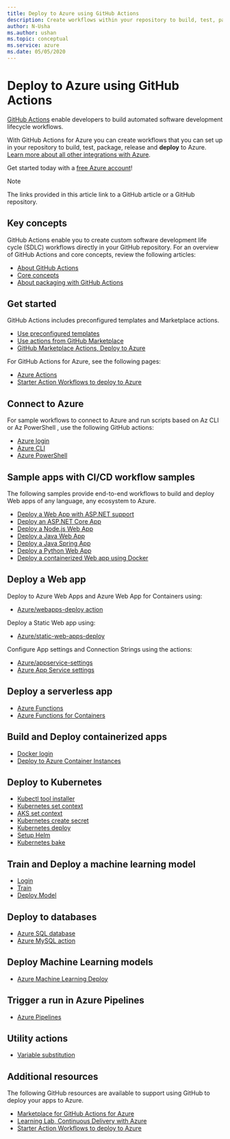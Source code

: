 ```yaml
---
title: Deploy to Azure using GitHub Actions
description: Create workflows within your repository to build, test, package, release and deploy to Azure. 
author: N-Usha 
ms.author: ushan 
ms.topic: conceptual
ms.service: azure 
ms.date: 05/05/2020
---
```



# Deploy to Azure using GitHub Actions

[GitHub Actions](https://help.github.com/articles/about-github-actions) enable developers to build automated software development lifecycle workflows.  

With GitHub Actions for Azure you can create workflows that you can set up in your repository to build, test, package, release and **deploy** to Azure. [Learn more about all other integrations with Azure](https://aka.ms/GitHubonAzure).

Get started today with a [free Azure account](https://azure.com/free/open-source)!

> [!NOTE]   
> The links provided in this article link to a GitHub article or a GitHub repository. 

## Key concepts

GitHub Actions enable you to create custom software development life cycle (SDLC) workflows directly in your GitHub repository. For an overview of GitHub Actions and core concepts, review the following articles: 

- [About GitHub Actions](https://help.github.com/actions/getting-started-with-github-actions/about-github-actions)
- [Core concepts ](https://help.github.com/actions/getting-started-with-github-actions/core-concepts-for-github-actions)
- [About packaging with GitHub Actions](https://help.github.com/en/actions/publishing-packages-with-github-actions/about-packaging-with-github-actions)

## Get started 

GitHub Actions includes preconfigured templates and Marketplace actions. 

- [Use preconfigured templates](https://help.github.com/actions/getting-started-with-github-actions/starting-with-preconfigured-workflow-templates)  
- [Use actions from GitHub Marketplace](https://help.github.com/en/actions/getting-started-with-github-actions/using-actions-from-github-marketplace)  
- [GitHub Marketplace Actions, Deploy to Azure](https://github.com/marketplace?type=actions&query=Azure)  
  
For GitHub Actions for Azure, see the following pages: 
   
- [Azure Actions](https://github.com/marketplace?query=Azure&type=actions)  
- [Starter Action Workflows to deploy to Azure](https://github.com/Azure/actions-workflow-samples)


## Connect to Azure

For sample workflows to connect to Azure and run scripts based on Az CLI or Az PowerShell , use the following GitHub actions:  

- [Azure login](https://github.com/Azure/login)  
- [Azure CLI](https://github.com/Azure/CLI)
- [Azure PowerShell](https://github.com/Azure/powershell)


## Sample apps with CI/CD workflow samples 

The following samples provide end-to-end workflows  to build and deploy Web apps of any language, any ecosystem to Azure. 

- [Deploy a Web App with ASP.NET support](https://github.com/Azure-Samples/dotnet-sample)  
- [Deploy an ASP.NET Core App](https://github.com/Azure-Samples/dotnet_core_sample)  
- [Deploy a Node.js Web App](https://github.com/Azure-Samples/node_express_app)  
- [Deploy a Java Web App](https://github.com/Azure-Samples/java-spring-petclinic)  
- [Deploy a Java Spring App](https://github.com/Azure-Samples/Java-application-petstore-ee7)  
- [Deploy a Python Web App](https://github.com/Azure-Samples/pythonSample_thecatsaidno)  
- [Deploy a containerized Web app using Docker](https://github.com/Azure-Samples/Node_express_container)


## Deploy a Web app

Deploy to Azure Web Apps and Azure Web App for Containers using:

- [Azure/webapps-deploy action](https://github.com/Azure/webapps-deploy)

Deploy a Static Web app using:
- [Azure/static-web-apps-deploy](https://docs.microsoft.com/en-us/azure/static-web-apps/getting-started?tabs=angular)


Configure App settings and Connection Strings using the actions:

- [Azure/appservice-settings](https://github.com/Azure/appservice-settings) 
- [Azure App Service settings](https://github.com/Azure/appservice-settings)  

## Deploy a serverless app

- [Azure Functions](https://github.com/Azure/functions-action)  
- [Azure Functions for Containers](https://github.com/Azure/webapps-container-deploy)  
 
## Build and Deploy containerized apps

- [Docker login](https://github.com/Azure/docker-login)  
- [Deploy to Azure Container Instances](https://github.com/Azure/aci-deploy)

## Deploy to Kubernetes

- [Kubectl tool installer](https://github.com/Azure/setup-kubectl)  
- [Kubernetes set context](https://github.com/Azure/k8s-set-context)  
- [AKS set context](https://github.com/Azure/aks-set-context)  
- [Kubernetes create secret](https://github.com/Azure/k8s-create-secret)  
- [Kubernetes deploy](https://github.com/Azure/k8s-deploy)  
- [Setup Helm](https://github.com/Azure/setup-helm)  
- [Kubernetes bake](https://github.com/Azure/k8s-bake)  

## Train and Deploy a machine learning model 

- [Login](https://github.com/Azure/aml-workspace) 
- [Train](https://github.com/Azure/aml-run)
- [Deploy Model](https://github.com/Azure/aml-deploy)

## Deploy to databases

- [Azure SQL database](https://github.com/Azure/sql-action)  
- [Azure MySQL action](https://github.com/Azure/mysql-action)  

## Deploy Machine Learning models

- [Azure Machine Learning Deploy](https://github.com/Azure/aml-deploy)  

## Trigger a run in Azure Pipelines

- [Azure Pipelines](https://github.com/Azure/pipelines)  
 
## Utility actions

- [Variable substitution](https://github.com/Microsoft/variable-substitution) 


## Additional resources

The following GitHub resources are available to support using GitHub to deploy your apps to Azure.  

- [Marketplace for GitHub Actions for Azure](https://github.com/marketplace?query=Azure&type=actions)
- [Learning Lab, Continuous Delivery with Azure](https://lab.github.com/githubtraining/github-actions:-continuous-delivery-with-azure)
- [Starter Action Workflows to deploy to Azure](https://github.com/Azure/actions-workflow-samples)

